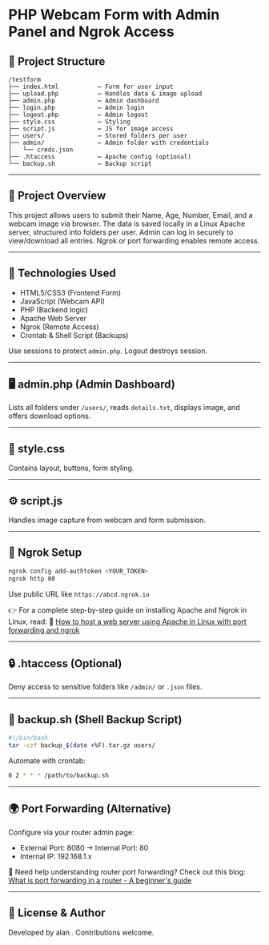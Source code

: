 # PHP Webcam Form with Admin Panel and Ngrok Access

## 📁 Project Structure
```
/testform
├── index.html           ← Form for user input
├── upload.php           ← Handles data & image upload
├── admin.php            ← Admin dashboard
├── login.php            ← Admin login
├── logout.php           ← Admin logout
├── style.css            ← Styling
├── script.js            ← JS for image access
├── users/               ← Stored folders per user
├── admin/               ← Admin folder with credentials
│   └── creds.json
├── .htaccess            ← Apache config (optional)
└── backup.sh            ← Backup script
```

---

## 📌 Project Overview
This project allows users to submit their Name, Age, Number, Email, and a webcam image via browser. The data is saved locally in a Linux Apache server, structured into folders per user. Admin can log in securely to view/download all entries. Ngrok or port forwarding enables remote access.

---

## 🧰 Technologies Used
- HTML5/CSS3 (Frontend Form)
- JavaScript (Webcam API)
- PHP (Backend logic)
- Apache Web Server
- Ngrok (Remote Access)
- Crontab & Shell Script (Backups)


Use sessions to protect `admin.php`. Logout destroys session.

---

## 🖥️ admin.php (Admin Dashboard)
Lists all folders under `/users/`, reads `details.txt`, displays image, and offers download options.

---

## 🎨 style.css
Contains layout, buttons, form styling.

---

## ⚙️ script.js
Handles image capture from webcam and form submission.

---

## 🔁 Ngrok Setup
```bash
ngrok config add-authtoken <YOUR_TOKEN>
ngrok http 80
```
Use public URL like `https://abcd.ngrok.io`

👉 For a complete step-by-step guide on installing Apache and Ngrok in Linux, read:
📖 [How to host a web server using Apache in Linux with port forwarding and ngrok](https://medium.com/@alanbiju255/how-to-host-a-web-server-using-apache-in-linux-with-port-forwarding-and-ngrok-21a3afd34d20)

---

## 🔒 .htaccess (Optional)
Deny access to sensitive folders like `/admin/` or `.json` files.

---

## 💾 backup.sh (Shell Backup Script)
```bash
#!/bin/bash
tar -czf backup_$(date +%F).tar.gz users/
```
Automate with crontab:
```bash
0 2 * * * /path/to/backup.sh
```

---

## 🌍 Port Forwarding (Alternative)
Configure via your router admin page:
- External Port: 8080 → Internal Port: 80
- Internal IP: 192.168.1.x

📘 Need help understanding router port forwarding?
Check out this blog: [What is port forwarding in a router - A beginner's guide](https://medium.com/@alanbiju255/what-is-port-forwarding-in-a-router-a-beginners-guide-3ac04b923649)

---

## 📝 License & Author
 Developed by alan . Contributions welcome.
